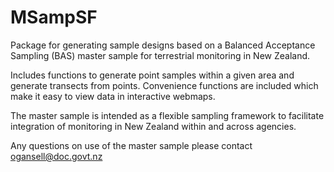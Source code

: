# MSampSF
Package for generating sample designs based on a Balanced Acceptance Sampling (BAS) master sample for terrestrial monitoring in New Zealand.

Includes functions to generate point samples within a given area and generate transects from points. Convenience functions are included which make it easy to view data in interactive webmaps.

The master sample is intended as a flexible sampling framework to facilitate integration of monitoring in New Zealand within and across agencies.

Any questions on use of the master sample please contact ogansell@doc.govt.nz


